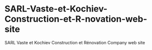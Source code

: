 # SARL-Vaste-et-Kochiev-Construction-et-R-novation-web-site
SARL Vaste et Kochiev Construction et Rénovation Company web site
